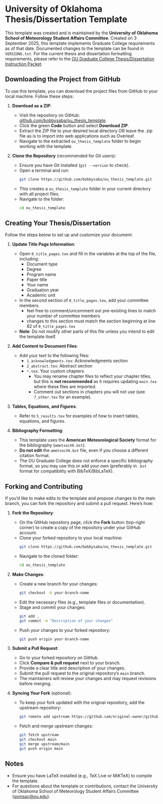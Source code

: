 # University of Oklahoma Thesis/Dissertation Template

This template was created and is maintained by the **University of Oklahoma School of Meteorology Student Affairs Committee**. Created on 3 September 2025, this template implements Graduate College requirements as of that date. Documented changes to the template can be found in `VERSIONS.txt`. For the current thesis and dissertation formatting requirements, please refer to the [OU Graduate College Thesis/Dissertation Instruction Packet](https://www.ou.edu/content/dam/gradcollege/docs/gc-thesis-dissertation-instruction-packet.pdf).

## Downloading the Project from GitHub

To use this template, you can download the project files from GitHub to your local machine. Follow these steps:

1. **Download as a ZIP**:
   - Visit the repository on GitHub: [github.com/bobbysaba/ou_thesis_template](https://github.com/bobbysaba/ou_thesis_template.git).
   - Click the green **Code** button and select **Download ZIP**.
   - Extract the ZIP file to your desired local directory OR leave the .zip file as is to import into web applications such as Overleaf.
   - Navigate to the extracted `ou_thesis_template` folder to begin working with the template.

2. **Clone the Repository** (recommended for Git users):
   - Ensure you have Git installed (`git --version` to check).
   - Open a terminal and run:
     ```bash
     git clone https://github.com/bobbysaba/ou_thesis_template.git
     ```
   - This creates a `ou_thesis_template` folder in your current directory with all project files.
   - Navigate to the folder:
     ```bash
     cd ou_thesis_template
     ```

## Creating Your Thesis/Dissertation

Follow the steps below to set up and customize your document:

1. **Update Title Page Information**:
   - Open `0_title_pages.tex` and fill in the variables at the top of the file, including:
     - Document type
     - Degree
     - Program name
     - Paper title
     - Your name
     - Graduation year
     - Academic unit
   - In the second section of `0_title_pages.tex`, add your committee members.
     - feel free to comment/uncomment out pre-existing lines to match your number of committee members 
     - changes to this section must match the section beginning at line 82 of `0_title_pages.tex`
   - **Note**: Do not modify other parts of this file unless you intend to edit the template itself.

2. **Add Content to Document Files**:
   - Add your text to the following files:
     - `1_acknowledgments.tex`: Acknowledgments section
     - `2_abstract.tex`: Abstract section
     - `*.tex`: Your custom chapters
       - You may rename chapter files to reflect your chapter titles, but this is **not recommended** as it requires updating `main.tex` where these files are imported.
       - Comment out sections in chapters you will not use (see `7_other.tex` for an example).

3. **Tables, Equations, and Figures**:
   - Refer to `5_results.tex` for examples of how to insert tables, equations, and figures.

4. **Bibliography Formatting**:
   - This template uses the **American Meteorological Society** format for the bibliography (`ametsocV6.bst`).
   - **Do not edit** the `ametsocV6.bst` file, even if you choose a different citation format.
   - The OU Graduate College does not enforce a specific bibliography format, so you may use this or add your own (preferably in `.bst` format for compatibility with BibTeX/BibLaTeX).

## Forking and Contributing

If you’d like to make edits to the template and propose changes to the main branch, you can fork the repository and submit a pull request. Here’s how:

1. **Fork the Repository**:
   - On the GitHub repository page, click the **Fork** button (top-right corner) to create a copy of the repository under your GitHub account.
   - Clone your forked repository to your local machine:
     ```bash
     git clone https://github.com/bobbysaba/ou_thesis_template.git
     ```
   - Navigate to the cloned folder:
     ```bash
     cd ou_thesis_template
     ```

2. **Make Changes**:
   - Create a new branch for your changes:
     ```bash
     git checkout -b your-branch-name
     ```
   - Edit the necessary files (e.g., template files or documentation).
   - Stage and commit your changes:
     ```bash
     git add .
     git commit -m "Description of your changes"
     ```
   - Push your changes to your forked repository:
     ```bash
     git push origin your-branch-name
     ```

3. **Submit a Pull Request**:
   - Go to your forked repository on GitHub.
   - Click **Compare & pull request** next to your branch.
   - Provide a clear title and description of your changes.
   - Submit the pull request to the original repository’s `main` branch.
   - The maintainers will review your changes and may request revisions before merging.

4. **Syncing Your Fork** (optional):
   - To keep your fork updated with the original repository, add the upstream repository:
     ```bash
     git remote add upstream https://github.com/original-owner/github_repo.git
     ```
   - Fetch and merge upstream changes:
     ```bash
     git fetch upstream
     git checkout main
     git merge upstream/main
     git push origin main
     ```

## Notes
- Ensure you have LaTeX installed (e.g., TeX Live or MiKTeX) to compile the template.
- For questions about the template or contributions, contact the University of Oklahoma School of Meteorology Student Affairs Committee ([somsac@ou.edu](mailto:somsac@ou.edu)).